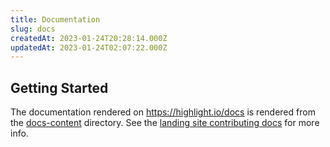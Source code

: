 ```yaml
---
title: Documentation
slug: docs
createdAt: 2023-01-24T20:28:14.000Z
updatedAt: 2023-01-24T02:07:22.000Z
---
```


## Getting Started

The documentation rendered on https://highlight.io/docs is rendered from the [docs-content](https://github.com/highlight/highlight/tree/main/docs-content) directory. See the [landing site contributing docs](./4_landing-site.md) for more info.
